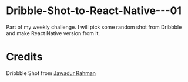 # Dribble-Shot-to-React-Native---01
Part of my weekly challenge. I will pick some random shot from Dribbble and make React Native version from it.

# Credits
Dribbble Shot from [Jawadur Rahman](https://dribbble.com/shots/8801324-Project-Management-App)
